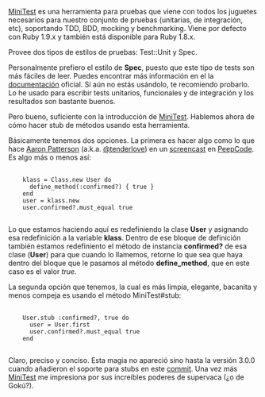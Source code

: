 [MiniTest] es una herramienta para pruebas que viene con todos los juguetes
necesarios para nuestro conjunto de pruebas (unitarias, de integración, etc),
soportando TDD, BDD, mocking y benchmarking. Viene por defecto con Ruby 1.9.x
y también está disponible para Ruby 1.8.x.

Provee dos tipos de estilos de pruebas: Test::Unit y Spec.

Personalmente prefiero el estilo de **Spec**, puesto que este tipo de tests son
más fáciles de leer. Puedes encontrar más información en el la [documentación]
oficial. Si aún no estás usándolo, te recomiendo probarlo. Lo he usado para
escribir tests unitarios, funcionales y de integración y los resultados son
bastante buenos.

Pero bueno, suficiente con la introducción de [MiniTest]. Hablemos ahora de
cómo hacer stub de métodos usando esta herramienta.

Básicamente tenemos dos opciones. La primera es hacer algo como lo que hace
[Aaron Patterson] (a.k.a. [@tenderlove]) en un [screencast] en [PeepCode].
Es algo más o menos así:
<pre class="prettyprint">
  <code>
    klass = Class.new User do
      define_method(:confirmed?) { true }
    end
    user = klass.new
    user.confirmed?.must_equal true
  </code>
</pre>

Lo que estamos haciendo aquí es redefiniendo la clase **User** y asignando esa
redefinición a la variable **klass**. Dentro de ese bloque de definición también
estamos redefiniento el método de instancia **confirmed?** de esa clase (**User**)
para que cuando lo llamemos, retorne lo que sea que haya dentro del bloque que
le pasamos al método **define_method**, que en este caso es el valor _true_.

La segunda opción que tenemos, la cual es más limpia, elegante, bacanita y menos
compeja es usando el método MiniTest#stub:
<pre class="prettyprint">
  <code>
    User.stub :confirmed?, true do
      user = User.first
      user.confirmed?.must_equal true
    end
  </code>
</pre>

Claro, preciso y conciso. Esta magia no apareció sino hasta la versión 3.0.0
cuando añadieron el soporte para stubs en este [commit]. Una vez más [MiniTest]
me impresiona por sus increíbles poderes de supervaca (¿o de Gokú?).

  [MiniTest]: http://github.com/seattlerb/minitest
  [documentación]: http://docs.seattlerb.org/minitest/
  [Aaron Patterson]: http://tenderlovemaking.com/
  [@tenderlove]: http://twitter.com/tenderlove
  [PeepCode]: http://peepcode.com
  [screencast]: https://peepcode.com/products/play-by-play-tenderlove-ruby-on-rails
  [commit]: https://github.com/seattlerb/minitest/commit/37e1a04573f1047a1772a21cbfe48823d2c27d7e
